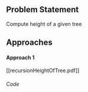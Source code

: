 ## Problem Statement
Compute height of a given tree

## Approaches
#### Approach 1
[[recursionHeightOfTree.pdf]]

###### Code
```java
```

